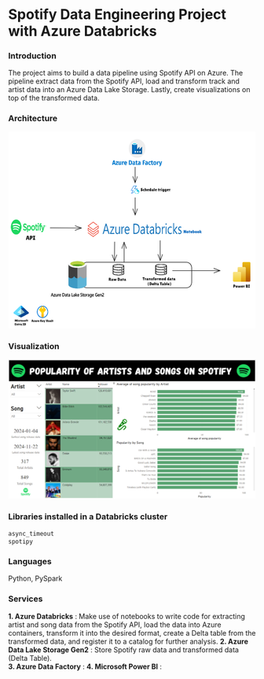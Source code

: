# Spotify Data Engineering Project with Azure Databricks
### Introduction
The project aims to build a data pipeline using Spotify API on Azure. The pipeline extract data from the Spotify API, load and transform track and artist data into an Azure Data Lake Storage. Lastly, create visualizations on top of the transformed data. 

### Architecture
![Diagram](https://github.com/putthisonwannapong/spotifyproject-azure-databricks/blob/main/image/Architecture-Diagram.png)

### Visualization
![Spotify Dashboard](https://github.com/putthisonwannapong/spotifyproject-azure-databricks/blob/main/image/SpotifyDashboard.PNG)

### Libraries installed in a Databricks  cluster
```
async_timeout
spotipy
```

### Languages
Python, PySpark

### Services
**1. Azure Databricks** : Make use of notebooks to write code for extracting artist and song data from the Spotify API, load the data into Azure containers, transform it into the desired format, create a Delta table from the transformed data, and register it to a catalog for further analysis.
**2. Azure Data Lake Storage Gen2** : Store Spotify raw data and transformed data (Delta Table).                                                                                                                 
**3. Azure Data Factory** : 
**4. Microsoft Power BI** :
